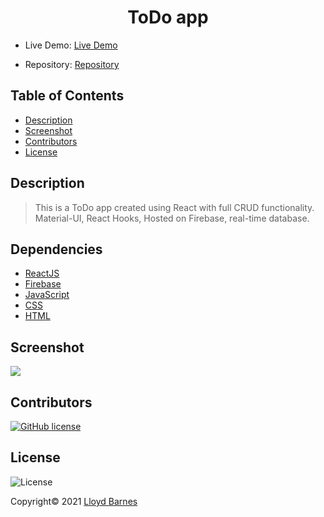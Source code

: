 <div align="center">

# ToDo app

</div>

- Live Demo: [Live Demo](https://todo-app-12512.web.app/)

- Repository: [Repository](https://github.com/lbarnes86/todo_app)

## Table of Contents

- [Description](#description)
- [Screenshot](#screenshot)
- [Contributors](#contributors)
- [License](#license)

## Description

>This is a ToDo app created using React with full CRUD functionality. Material-UI, React Hooks, Hosted on Firebase, real-time database.


## Dependencies

- [ReactJS](https://reactjs.org/)
- [Firebase](https://firebase.google.com/)
- [JavaScript](https://www.javascript.com/)  
- [CSS](https://www.w3schools.com/css/css_intro.asp) 
- [HTML](https://html.com/) 

## Screenshot

<img src='https://user-images.githubusercontent.com/70309736/147431716-ae389276-42d5-4ecf-ae93-0ec29561cd44.png'>

## Contributors

[![GitHub license](https://img.shields.io/badge/Made%20by-Lloyd%20Barnes-ab8c9b?style=flat&logo=github)](https://github.com/lbarnes86)

## License

![License](https://img.shields.io/badge/license-MIT-green")


Copyright© 2021 [Lloyd Barnes](https://lbarnes86.github.io/react-portfolio/)